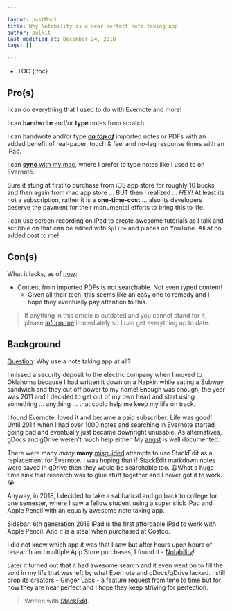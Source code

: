 ```yaml
---

layout: postMod1
title: Why Notability is a near-perfect note taking app
author: pulkit
last_modified_at: December 24, 2018
tags: []

---
```


* TOC
{:toc}

## Pro(s)

I can do everything that I used to do with Evernote and more!

I can **handwrite** and/or **type** notes from scratch.

I can handwrite and/or type <u>***on top of***</u> imported notes or PDFs with an added benefit of real-paper, touch & feel and no-lag response times with an iPad.

I can <u>**sync** with my mac</u>, where I prefer to type notes like I used to on Evernote.

Sure it stung at first to purchase from iOS app store for roughly 10 bucks and then again from mac app store ... BUT then I realized ... *HEY!* At least its not a subscription, rather it is a **one-time-cost** ... also its developers deserve the payment for their monumental efforts to bring this to life.</details>

I can use screen recording on iPad to create awesome tutorials as I talk and scribble on that can be edited with `Splice` and places on YouTube. All at no added cost to me!

## Con(s)

What it lacks, as of <u>now</u>:
* Content from imported PDFs is not searchable. Not even typed content!
	* Given all their tech, this seems like an easy one to remedy and I hope they eventually pay attention to this.

> If anything in this article is outdated and you cannot stand for it, please [inform me](https://twitter.com/intent/tweet?screen_name=learnwell&ref_src=twsrc%5Etfw) immediately so I can get everything up to date.

## Background

<u>Question</u>: Why use a note taking app at all?

I missed a security deposit to the electric company when I moved to Oklahoma because I had written it down on a Napkin while eating a Subway sandwich and they cut off power to my home!  Enough was enough, the year was 2011 and I decided to get out of my own head and start using something ... anything ... that could help me keep my life on track.

I found Evernote, loved it and became a paid subscriber. Life was good! Until 2014 when I had over 1000 notes and searching in Evernote started going bad and eventually just became downright unusable. As alternatives, gDocs and gDrive weren't much help either. My [angst](https://medium.com/@learnwell/evernote-vs-google-docs-the-user-loses-49b5eca7c052) is well documented.

There were many *many* **many** <u>misguided</u> attempts to use StackEdit as a replacement for Evernote. I was hoping that if StackEdit markdown notes were saved in gDrive then they would be searchable too. 😩What a huge time sink that research was to glue stuff together and I never got it to work. 😭

Anyway, in 2018, I decided to take a sabbatical and go back to college for one semester, where I saw a fellow student using a super slick iPad and Apple Pencil with an equally awesome note taking app.

Sidebar: 6th generation 2018 iPad is the first affordable iPad to work with Apple Pencil. And it is a steal when purchased at Costco.

I did not know which app it was that I saw but after hours upon hours of research and multiple App Store purchases, I found it - [Notability](https://www.gingerlabs.com/)!

Later it turned out that it had awesome search and it even went on to fill the void in my life that was left by what Evernote and gDocs/gDrive lacked. I still drop its creators - Ginger Labs -  a feature request from time to time but for now they are near perfect and I hope they keep striving for perfection.

> Written with [StackEdit](https://stackedit.io/).
<!--stackedit_data:
eyJoaXN0b3J5IjpbLTU1OTcwMjYzNywtMTcxMzg3MTQ1NiwtMT
YxOTU3MzE4OCwtMTI4NzQ4OTg2MCwtMTc5NjIxNzg2M119
-->